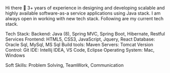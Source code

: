 Hi there 👋
3+ years of experience in designing and developing scalable and highly available software­-​as­-​a­​ service applications using Java stack. I am always open in working with new tech stack. Following are my current tech stack.

Tech Stack:
Backend: Java (8), Spring MVC, Spring Boot, Hibernate, Restful Services
Frontend: HTML5, CSS3, JavaScript, Jquery, React
Database: Oracle Sql, MySql, MS Sql
Build tools: Maven
Servers: Tomcat
Version Control: Git
IDE: Intellij IDEA, VS Code, Eclipse
Operating System: Mac, Windows

Soft Skills:
Problem Solving, TeamWork, Communication

